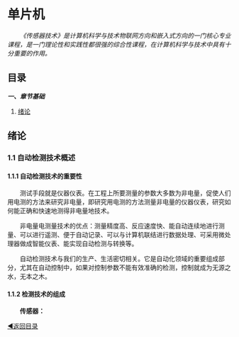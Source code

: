 # 单片机
&emsp;&emsp;*《传感器技术》是计算机科学与技术物联网方向和嵌入式方向的一门核心专业课程，是一门理论性和实践性都很强的综合性课程，在计算机科学与技术中具有十分重要的作用。*

## 目录

***一、章节基础***

  1. [绪论](#xulun)
  
  
<a name="xulun"> </a>
## 绪论
### 1.1 自动检测技术概述
#### 1.1.1 自动检测技术的重要性
&emsp;&emsp;测试手段就是仪器仪表。在工程上所要测量的参数大多数为非电量，促使人们用电测的方法来研究非电量，即研究用电测的方法测量非电量的仪器仪表，研究如何能正确和快速地测得非电量地技术。

&emsp;&emsp;非电量电测量技术的优点：测量精度高、反应速度快、能自动连续地进行测量、可以进行遥测、便于自动记录、可以与计算机联结进行数据处理、可采用微处理器做成智能仪表、能实现自动检测与转换等。

&emsp;&emsp;自动检测技术与我们的生产、生活密切相关。它是自动化领域的重要组成部分，尤其在自动控制中，如果对控制参数不能有效准确的检测，控制就成为无源之水，无本之木。

#### 1.1.2 检测技术的组成
&emsp;&emsp;**传感器：**


[◀返回目录](#目录)
